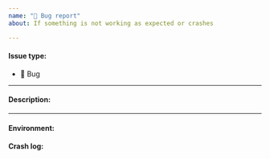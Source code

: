 ```yaml
---
name: "🐛 Bug report"
about: If something is not working as expected or crashes

---
```


#### Issue type:

- :bug: Bug <!--Don't change this issue type!-->

____
#### Description:

<!--A clear and concise description of what the bug is.-->

____
#### Environment:

<!--What version of Components.js and Node.js are you using? Are you using UNIX or Windows?-->

#### Crash log:

<!--Only required for crashes.-->
